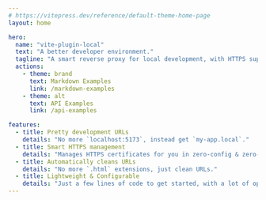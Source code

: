 ```yaml
---
# https://vitepress.dev/reference/default-theme-home-page
layout: home

hero:
  name: "vite-plugin-local"
  text: "A better developer environment."
  tagline: "A smart reverse proxy for local development, with HTTPS support & other goodies."
  actions:
    - theme: brand
      text: Markdown Examples
      link: /markdown-examples
    - theme: alt
      text: API Examples
      link: /api-examples

features:
  - title: Pretty development URLs
    details: "No more `localhost:5173`, instead get `my-app.local`."
  - title: Smart HTTPS management
    details: "Manages HTTPS certificates for you in zero-config & zero-setup way."
  - title: Automatically cleans URLs
    details: "No more `.html` extensions, just clean URLs."
  - title: Lightweight & Configurable
    details: "Just a few lines of code to get started, with a lot of options to customize."
---
```

